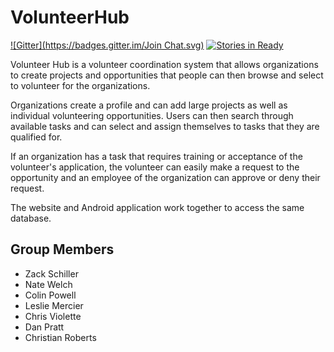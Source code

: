 
VolunteerHub
============

[![Gitter](https://badges.gitter.im/Join Chat.svg)](https://gitter.im/Code4Maine/volunteer-coordination?utm_source=badge&utm_medium=badge&utm_campaign=pr-badge&utm_content=badge) [![Stories in Ready](https://badge.waffle.io/mainecivichackday/volunteer-coordination.png?label=ready&title=Ready)](https://waffle.io/mainecivichackday/volunteer-coordination)


Volunteer Hub is a volunteer coordination system that allows organizations to create projects and opportunities that people can then browse and select to volunteer for the organizations.

Organizations create a profile and can add large projects as well as individual volunteering opportunities. Users can then search through available tasks and can select and assign themselves to tasks that they are qualified for.

If an organization has a task that requires training or acceptance of the volunteer's application, the volunteer can easily make a request to the opportunity and an employee of the organization can approve or deny their request.

The website and Android application work together to access the same database.

Group Members
-------------------
- Zack Schiller
- Nate Welch
- Colin Powell
- Leslie Mercier
- Chris Violette
- Dan Pratt
- Christian Roberts

